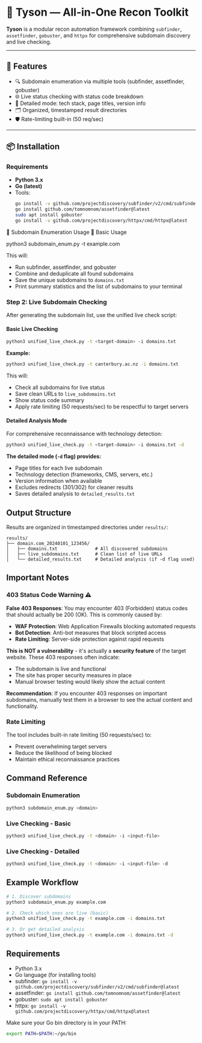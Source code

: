 # 🥊 Tyson — All-in-One Recon Toolkit

**Tyson** is a modular recon automation framework combining `subfinder`, `assetfinder`, `gobuster`, and `httpx` for comprehensive subdomain discovery and live checking.

---

## 🚀 Features

- 🔍 Subdomain enumeration via multiple tools (subfinder, assetfinder, gobuster)
- 🌐 Live status checking with status code breakdown
- 🧠 Detailed mode: tech stack, page titles, version info
- 🗂️ Organized, timestamped result directories
- 🛡️ Rate-limiting built-in (50 req/sec)

---

## 📦 Installation

### Requirements

- **Python 3.x**
- **Go (latest)**
- Tools:
  ```bash
  go install -v github.com/projectdiscovery/subfinder/v2/cmd/subfinder@latest
  go install github.com/tomnomnom/assetfinder@latest
  sudo apt install gobuster
  go install -v github.com/projectdiscovery/httpx/cmd/httpx@latest

🧰 Subdomain Enumeration Usage
🔹 Basic Usage

python3 subdomain_enum.py -t example.com

This will:
- Run subfinder, assetfinder, and gobuster
- Combine and deduplicate all found subdomains
- Save the unique subdomains to `domains.txt`
- Print summary statistics and the list of subdomains to your terminal

### Step 2: Live Subdomain Checking

After generating the subdomain list, use the unified live check script:

#### Basic Live Checking

```bash
python3 unified_live_check.py -t <target-domain> -i domains.txt
```

**Example:**

```bash
python3 unified_live_check.py -t canterbury.ac.nz -i domains.txt
```

This will:
- Check all subdomains for live status
- Save clean URLs to `live_subdomains.txt`
- Show status code summary
- Apply rate limiting (50 requests/sec) to be respectful to target servers

#### Detailed Analysis Mode

For comprehensive reconnaissance with technology detection:

```bash
python3 unified_live_check.py -t <target-domain> -i domains.txt -d
```

**The detailed mode (`-d` flag) provides:**
- Page titles for each live subdomain
- Technology detection (frameworks, CMS, servers, etc.)
- Version information when available
- Excludes redirects (301/302) for cleaner results
- Saves detailed analysis to `detailed_results.txt`

## Output Structure

Results are organized in timestamped directories under `results/`:

```
results/
├── domain.com_20240101_123456/
│   ├── domains.txt              # All discovered subdomains
│   ├── live_subdomains.txt      # Clean list of live URLs
│   └── detailed_results.txt     # Detailed analysis (if -d flag used)
```

## Important Notes

### 403 Status Code Warning ⚠️

**False 403 Responses**: You may encounter 403 (Forbidden) status codes that should actually be 200 (OK). This is commonly caused by:

- **WAF Protection**: Web Application Firewalls blocking automated requests
- **Bot Detection**: Anti-bot measures that block scripted access
- **Rate Limiting**: Server-side protection against rapid requests

**This is NOT a vulnerability** - it's actually a **security feature** of the target website. These 403 responses often indicate:
- The subdomain is live and functional
- The site has proper security measures in place
- Manual browser testing would likely show the actual content

**Recommendation**: If you encounter 403 responses on important subdomains, manually test them in a browser to see the actual content and functionality.

### Rate Limiting

The tool includes built-in rate limiting (50 requests/sec) to:
- Prevent overwhelming target servers
- Reduce the likelihood of being blocked
- Maintain ethical reconnaissance practices

## Command Reference

### Subdomain Enumeration
```bash
python3 subdomain_enum.py <domain>
```

### Live Checking - Basic
```bash
python3 unified_live_check.py -t <domain> -i <input-file>
```

### Live Checking - Detailed
```bash
python3 unified_live_check.py -t <domain> -i <input-file> -d
```

## Example Workflow

```bash
# 1. Discover subdomains
python3 subdomain_enum.py example.com

# 2. Check which ones are live (basic)
python3 unified_live_check.py -t example.com -i domains.txt

# 3. Or get detailed analysis
python3 unified_live_check.py -t example.com -i domains.txt -d
```

## Requirements

- Python 3.x
- Go language (for installing tools)
- subfinder: `go install -v github.com/projectdiscovery/subfinder/v2/cmd/subfinder@latest`
- assetfinder: `go install github.com/tomnomnom/assetfinder@latest`
- gobuster: `sudo apt install gobuster`
- httpx: `go install -v github.com/projectdiscovery/httpx/cmd/httpx@latest`

Make sure your Go bin directory is in your PATH:
```bash
export PATH=$PATH:~/go/bin
```
